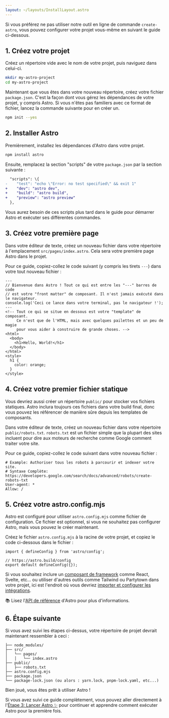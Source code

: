 ```yaml
---
layout: ~/layouts/InstallLayout.astro
---
```


Si vous préférez ne pas utiliser notre outil en ligne de commande `create-astro`, vous pouvez configurer votre projet vous-même en suivant le guide ci-dessous.

## 1. Créez votre projet

Créez un répertoire vide avec le nom de votre projet, puis naviguez dans celui-ci.

```bash
mkdir my-astro-project
cd my-astro-project
```

Maintenant que vous êtes dans votre nouveau répertoire, créez votre fichier `package.json`. C'est la façon dont vous gérez les dépendances de votre projet, y compris Astro. Si vous n'êtes pas familiers avec ce format de fichier, lancez la commande suivante pour en créer un.

```bash
npm init --yes
```


## 2. Installer Astro

Premièrement, installez les dépendances d'Astro dans votre projet.

```bash
npm install astro
```

Ensuite, remplacez la section "scripts" de votre `package.json` par la section suivante :

```diff
  "scripts": \{
-    "test": "echo \"Error: no test specified\" && exit 1"
+    "dev": "astro dev",
+    "build": "astro build",
+    "preview": "astro preview"
  },
```

Vous aurez besoin de ces scripts plus tard dans le guide pour démarrer Astro et exécuter ses différentes commandes.

## 3. Créez votre première page

Dans votre éditeur de texte, créez un nouveau fichier dans votre répertoire à l'emplacement `src/pages/index.astro`. Cela sera votre première page Astro dans le projet.

Pour ce guide, copiez-collez le code suivant (y compris les tirets `---`) dans votre tout nouveau fichier :

```astro
---
// Bienvenue dans Astro ! Tout ce qui est entre les "---" barres de code
// est votre "front matter" de composant. Il n'est jamais exécuté dans le navigateur.
console.log('Ceci ce lance dans votre terminal, pas le navigateur !');
---
<!-- Tout ce qui se situe en dessous est votre "template" de composant.
     Ce n'est que de l'HTML, mais avec quelques pailettes et un peu de magie
     pour vous aider à construire de grande choses. -->
<html>
  <body>
    <h1>Hello, World!</h1>
  </body>
</html>
<style>
  h1 {
    color: orange;
  }
</style>
```

## 4. Créez votre premier fichier statique

Vous devriez aussi créer un répertoire `public/` pour stocker vos fichiers statiques. Astro inclura toujours ces fichiers dans votre build final, donc vous pouvez les référencer de manière sûre depuis les templates de composants.

Dans votre éditeur de texte, créez un nouveau fichier dans votre répertoire `public/robots.txt`. `robots.txt` est un fichier simple que la plupart des sites incluent pour dire aux moteurs de recherche comme Google comment traiter votre site.

Pour ce guide, copiez-collez le code suivant dans votre nouveau fichier :

```
# Example: Authoriser tous les robots à parcourir et indexer votre site.
# Syntaxe Complète: https://developers.google.com/search/docs/advanced/robots/create-robots-txt
User-agent: *
Allow: /
```

## 5. Créez votre astro.config.mjs

Astro est configuré pour utiliser `astro.config.mjs` comme fichier de configuration. Ce fichier est optionnel, si vous ne souhaitez pas configurer Astro, mais vous pouvez le créer maintenant.

Créez le fichier `astro.config.mjs` à la racine de votre projet, et copiez le code ci-dessous dans le fichier :

```
import { defineConfig } from 'astro/config';

// https://astro.build/config
export default defineConfig({});
```

Si vous souhaitez inclure un [composant de framework](/fr/core-concepts/framework-components/) comme React, Svelte, etc... ou utiliser d'autres outils comme Tailwind ou Partytown dans votre projet, ici est l'endroit où vous devriez [importer et configurer les intégrations](/fr/guides/integrations-guide).

📚 Lisez l'[API de référence](/fr/reference/configuration-reference/) d'Astro pour plus d'informations.

## 6. Étape suivante

Si vous avez suivi les étapes ci-dessus, votre répertoire de projet devrait maintenant ressembler à ceci :

```
├── node_modules/
├── src/
│   └── pages/
│   │   └── index.astro
├── public/
│   ├── robots.txt
├── astro.config.mjs
├── package.json
└── package-lock.json (ou alors : yarn.lock, pnpm-lock.yaml, etc...)
```

Bien joué, vous êtes prêt à utiliser Astro !

Si vous avez suivi ce guide complètement, vous pouvez aller directement à l'[Étape 3: Lancer Astro ✨](/fr/install/auto#3-lancer-astro-) pour continuer et apprendre comment exécuter Astro pour la première fois.
